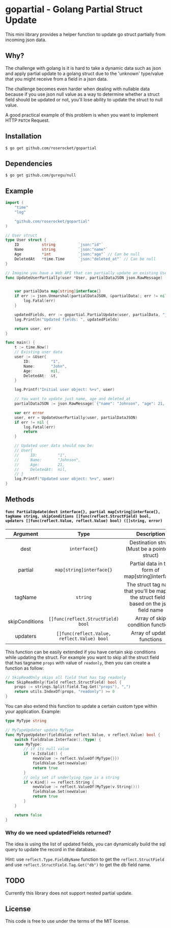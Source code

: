 # gopartial - Golang Partial Struct Update

This mini library provides a helper function to update go struct partially from incoming json data.

## Why?

The challenge with golang is it is hard to take a dynamic data such as json and apply partial update
to a golang struct due to the 'unknown' type/value that you might receive from a field in a json data.

The challenge becomes even harder when dealing with nullable data because
if you use json null value as a way to determine whether a struct field should be updated or not,
you'll lose ability to update the struct to null value.

A good practical example of this problem is when you want to implement HTTP `PATCH` Request. 

## Installation

```
$ go get github.com/roserocket/gopartial
```

## Dependencies

```
$ go get github.com/guregu/null
```

## Example

```go
import (
    "time"
    "log"

    "github.com/roserocket/gopartial"
)

// User struct
type User struct {
    ID          string          `json:"id"`
    Name        string          `json:"name"`
    Age         *int            `json:"age"` // Can be null
    DeletedAt   *time.Time      `json:"deleted_at"` // Can be null
}

// Imagine you have a Web API that can partially update an existing User in database
func UpdateUserPartially(user *User, partialDataJSON json.RawMessage) (*User, error) {


    var partialData map[string]interface{}
    if err := json.Unmarshal(partialDataJSON, &partialData); err != nil {
        log.Fatal(err)
    }

    updatedFields, err := gopartial.PartialUpdate(user, partialData, "json", gopartial.SkipConditions, gopartial.Updaters)
    log.Println("Updated fields: ", updatedFields)

    return user, err
}

func main() {
    t := time.Now()
    // Existing user data
    user := &User{
        ID:         "1",
        Name:       "John",
        Age:        nil,
        DeletedAt:  &t,
    }

    log.Printf("Initial user object: %+v", user)

    // You want to update just name, age and deleted_at
    partialDataJSON := json.RawMessage(`{"name": "Johnson", "age": 21, "deleted_at": null}`)

    var err error
    user, err = UpdateUserPartially(user, partialDataJSON)
    if err != nil {
        log.Fatal(err)
        return
    }

    // Updated user data should now be:
    // User{
    //     ID:         "1",
    //     Name:       "Johnson",
    //     Age:        21,
    //     DeletedAt:  nil,
    // }
    log.Printf("Updated user object: %+v", user)
}
```

## Methods

#### `func PartialUpdate(dest interface{}, partial map[string]interface{}, tagName string, skipConditions []func(reflect.StructField) bool, updaters []func(reflect.Value, reflect.Value) bool) ([]string, error)`

|    Argument    |                    Type                     |                                         Description                                         |
| :------------: | :-----------------------------------------: | :-----------------------------------------------------------------------------------------: |
|      dest      |                `interface{}`                |                      Destination struct (Must be a pointer to struct)                       |
|    partial     |          `map[string]interface{}`           |                     Partial data in the form of map[string]interface{}                      |
|    tagName     |                  `string`                   | The struct tag name that you'll be mapping the struct field to based on the json field name |
| skipConditions |     `[]func(reflect.StructField) bool`      |                              Array of skip condition functions                              |
|    updaters    | `[]func(reflect.Value, reflect.Value) bool` |                                 Array of updater functions                                  |

This function can be easily extended if you have certain skip conditions while updating the struct.
For example you want to skip all the struct field that has tagname `props` with value of `readonly`, then you can create a function as follow:

```go
// SkipReadOnly skips all field that has tag readonly
func SkipReadOnly(field reflect.StructField) bool {
	props := strings.Split(field.Tag.Get("props"), ",")
	return utils.IndexOf(props, "readonly") >= 0
}
```

You can also extend this function to update a certain custom type within your application.
Example:

```go
type MyType string

// MyTypeUpdater update MyType
func MyTypeUpdater(fieldValue reflect.Value, v reflect.Value) bool {
	switch fieldValue.Interface().(type) {
	case MyType:
		// if its null value
		if !v.IsValid() {
			newValue := reflect.ValueOf(MyType{}})
			fieldValue.Set(newValue)
			return true
		}
		// only set if underlying type is a string
		if v.Kind() == reflect.String {
			newValue := reflect.ValueOf(MyType(v.String()))
			fieldValue.Set(newValue)
			return true
		}
	}

	return false
}
```

### Why do we need updatedFields returned?

The idea is using the list of updated fields, you can dynamically build the sql query to update the record in the database.

Hint: use `reflect.Type.FieldByName` function to get the `reflect.StructField` and use `reflect.StructField.Tag.Get("db")`
to get the db field name.

## TODO

Currently this library does not support nested partial update.

## License

This code is free to use under the terms of the MIT license.
